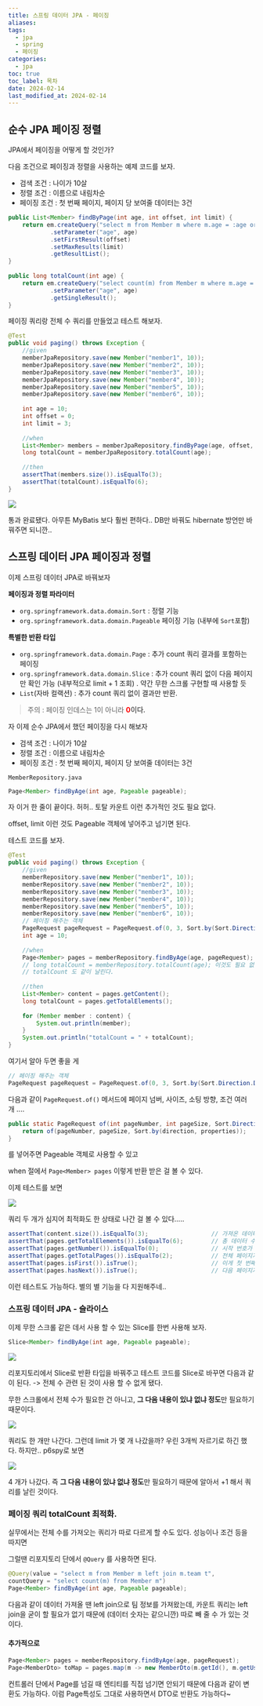 ```yaml
---
title: 스프링 데이터 JPA - 페이징
aliases: 
tags:
  - jpa
  - spring
  - 페이징
categories:
  - jpa
toc: true
toc_label: 목차
date: 2024-02-14
last_modified_at: 2024-02-14
---
```

## 순수 JPA 페이징 정렬

JPA에서 페이징을 어떻게 할 것인가? 

다음 조건으로 페이징과 정렬을 사용하는 예제 코드를 보자.

- 검색 조건 : 나이가 10살
- 정렬 조건 : 이름으로 내림차순
- 페이징 조건 : 첫 번째 페이지, 페이지 당 보여줄 데이터는 3건


```java
public List<Member> findByPage(int age, int offset, int limit) {  
    return em.createQuery("select m from Member m where m.age = :age order by m.username desc", Member.class)  
            .setParameter("age", age)  
            .setFirstResult(offset)  
            .setMaxResults(limit)  
            .getResultList();  
}  
  
public long totalCount(int age) {  
    return em.createQuery("select count(m) from Member m where m.age = :age", Long.class)  
            .setParameter("age", age)  
            .getSingleResult();  
}
```
페이징 쿼리랑 전체 수 쿼리를 만들었고 테스트 해보자.


```java
@Test  
public void paging() throws Exception {  
    //given  
    memberJpaRepository.save(new Member("member1", 10));  
    memberJpaRepository.save(new Member("member2", 10));  
    memberJpaRepository.save(new Member("member3", 10));  
    memberJpaRepository.save(new Member("member4", 10));  
    memberJpaRepository.save(new Member("member5", 10));  
    memberJpaRepository.save(new Member("member6", 10));  
  
    int age = 10;  
    int offset = 0;  
    int limit = 3;  
  
    //when  
    List<Member> members = memberJpaRepository.findByPage(age, offset, limit);  
    long totalCount = memberJpaRepository.totalCount(age);  
  
    //then  
    assertThat(members.size()).isEqualTo(3);  
    assertThat(totalCount).isEqualTo(6);  
}
```

![](https://i.imgur.com/2rJzPQf.png)

통과 완료됐다. 아무튼 MyBatis 보다 훨씬 편하다.. 
DB만 바꿔도 hibernate 방언만 바꿔주면 되니깐.. 

## 스프링 데이터 JPA 페이징과 정렬

이제 스프링 데이터 JPA로 바꿔보자

**페이징과 정렬 파라미터**
- `org.springframework.data.domain.Sort` : 정렬 기능
- `org.springframework.data.domain.Pageable` 페이징 기능 (내부에 `Sort`포함)

**특별한 반환 타입**
- `org.springframework.data.domain.Page` : 추가 count 쿼리 결과를 포함하는 페이징
- `org.springframework.data.domain.Slice` : 추가 count 쿼리 없이 다음 페이지만 확인 가능 (내부적으로 limit + 1 조회) . 약간 무한 스크롤 구현할 때 사용할 듯
- `List`(자바 컬랙션) : 추가 count 쿼리 없이 결과만 반환.

> 주의 : 페이징 인데스는 1이 아니라  **<font color="#ff0000">0</font>이다.**

자 이제 순수 JPA에서 했던 페이징을 다시 해보자 

- 검색 조건 : 나이가 10살
- 정렬 조건 : 이름으로 내림차순
- 페이징 조건 : 첫 번째 페이지, 페이지 당 보여줄 데이터는 3건

`MemberRepository.java`
```java 
Page<Member> findByAge(int age, Pageable pageable);
```
자 이거 한 줄이 끝이다. 허허.. 토탈 카운트 이런 추가적인 것도 필요 없다. 

offset, limit 이런 것도 Pageable 객체에 넣어주고 넘기면 된다.

테스트 코드를 보자.


```java
@Test  
public void paging() throws Exception {  
    //given  
    memberRepository.save(new Member("member1", 10));  
    memberRepository.save(new Member("member2", 10));  
    memberRepository.save(new Member("member3", 10));  
    memberRepository.save(new Member("member4", 10));  
    memberRepository.save(new Member("member5", 10));  
    memberRepository.save(new Member("member6", 10));  
    // 페이징 해주는 객체  
    PageRequest pageRequest = PageRequest.of(0, 3, Sort.by(Sort.Direction.DESC, "username")); 
    int age = 10;  
    
    //when  
    Page<Member> pages = memberRepository.findByAge(age, pageRequest);  
    // long totalCount = memberRepository.totalCount(age); 이것도 필요 없다. 
    // totalCount 도 같이 날린다.  
  
    //then    
    List<Member> content = pages.getContent();  
    long totalCount = pages.getTotalElements();  
  
    for (Member member : content) {  
        System.out.println(member);  
    }  
    System.out.println("totalCount = " + totalCount);  
}
```

여기서 알아 두면 좋을 게 

```java
// 페이징 해주는 객체  
PageRequest pageRequest = PageRequest.of(0, 3, Sort.by(Sort.Direction.DESC, "username")); 
```
다음과 같이 `PageRequest.of()` 메서드에 페이지 넘버, 사이즈, 소팅 방향, 조건 여러 개 ....
```java
public static PageRequest of(int pageNumber, int pageSize, Sort.Direction direction, String... properties) {  
    return of(pageNumber, pageSize, Sort.by(direction, properties));  
}
```
를 넣어주면 Pageable 객체로 사용할 수 있고 

when 절에서 `Page<Member> pages` 이렇게 반환 받은 걸 볼  수 있다.

이제 테스트를 보면 

![](https://i.imgur.com/Dn0FoOm.png)

쿼리 두 개가 심지어 최적화도 한 상태로 나간 걸 볼 수 있다.....

```java
assertThat(content.size()).isEqualTo(3);                  // 가져온 데이터 수  
assertThat(pages.getTotalElements()).isEqualTo(6);        // 총 데이터 수  
assertThat(pages.getNumber()).isEqualTo(0);               // 시작 번호가 0 인가  
assertThat(pages.getTotalPages()).isEqualTo(2);           // 전체 페이지가 2 페이지인가  
assertThat(pages.isFirst()).isTrue();                     // 이게 첫 번째 페이지 인가.  
assertThat(pages.hasNext()).isTrue();                     // 다음 페이지가 있는가?
```
이런 테스트도 가능하다. 별의 별 기능을 다 지원해주네..


### 스프링 데이터 JPA - 슬라이스 

이제 무한 스크롤 같은 데서 사용 할 수 있는 Slice를 한번 사용해 보자.

```java
Slice<Member> findByAge(int age, Pageable pageable);
```
![](https://i.imgur.com/2mOf645.png)

리포지토리에서 Slice로 반환 타입을 바꿔주고 테스트 코드를 Slice로 바꾸면 다음과 같이 된다.
  -> 전체 수 관련 된 것이 사용 할 수 없게 됐다.   

무한 스크롤에서 전체 수가 필요한 건 아니고, **그 다음 내용이 있냐 없냐 정도**만 필요하기 때문이다.

![](https://i.imgur.com/wP3w08q.png)

쿼리도 한 개만 나간다. 그런데 limit 가 몇 개 나갔을까?  우린 3개씩 자르기로 하긴 했다.
하지만.. p6spy로 보면

![](https://i.imgur.com/aW4NFkV.png)


4 개가 나갔다. 즉 **그 다음 내용이 있냐 없냐 정도**만 필요하기 때문에 알아서 +1 해서 쿼리를 날린 것이다.

### 페이징 쿼리 totalCount 최적화.

실무에서는 전체 수를 가져오는 쿼리가 따로 다르게 할 수도 있다. 성능이나 조건 등을 따지면 

그럴땐 리포지토리 단에서 `@Query` 를 사용하면 된다.


```java
@Query(value = "select m from Member m left join m.team t",  
countQuery = "select count(m) from Member m")  
Page<Member> findByAge(int age, Pageable pageable);
```

다음과 같이 데이터 가져올 땐 left join으로 팀 정보를 가져왔는데, 
카운트 쿼리는 left join을 굳이 할 필요가 없기 때문에 (데이터 숫자는 같으니깐) 따로 빼 줄 수 가 있는 것이다.


#### 추가적으로 
```java
Page<Member> pages = memberRepository.findByAge(age, pageRequest);  
Page<MemberDto> toMap = pages.map(m -> new MemberDto(m.getId(), m.getUsername(), null));
```
컨트롤러 단에서 Page를 넘길 때 엔티티를 직접 넘기면 안되기 때문에 다음과 같이 변환도 가능하다.
이럼 Page특성도 그대로 사용하면서 DTO로 반환도 가능하다~



